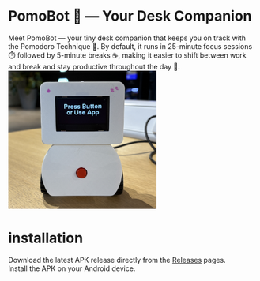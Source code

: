 # PomoBot 🤖 — Your Desk Companion
Meet PomoBot — your tiny desk companion that keeps you on track with the Pomodoro Technique 🍅.
By default, it runs in 25-minute focus sessions ⏱️ followed by 5-minute breaks ☕, making it easier to shift between work and break and stay productive throughout the day 🚀.  
<img src="docs/cover1.jpg" alt="" width="300">
# installation
Download the latest APK release directly from the [Releases](https://github.com/yingwuhola/Pomodoro-Robot/releases) pages.  
Install the APK on your Android device.
